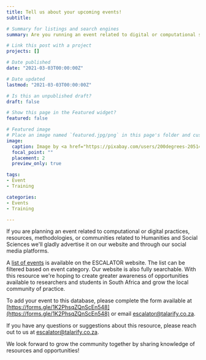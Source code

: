 ```yaml
---
title: Tell us about your upcoming events!
subtitle: 

# Summary for listings and search engines
summary: Are you running an event related to digital or computational skills in Humanities or Social Sciences? We can help you advertise to the community.

# Link this post with a project
projects: []

# Date published
date: "2021-03-03T00:00:00Z"

# Date updated
lastmod: "2021-03-03T00:00:00Z"

# Is this an unpublished draft?
draft: false

# Show this page in the Featured widget?
featured: false

# Featured image
# Place an image named `featured.jpg/png` in this page's folder and customize its options here.
image:
  caption: Image by <a href="https://pixabay.com/users/200degrees-2051452/?utm_source=link-attribution&amp;utm_medium=referral&amp;utm_campaign=image&amp;utm_content=1763587">200 Degrees</a> from <a href="https://pixabay.com/?utm_source=link-attribution&amp;utm_medium=referral&amp;utm_campaign=image&amp;utm_content=1763587">Pixabay</a>
  focal_point: ""
  placement: 2
  preview_only: true

tags:
- Event
- Training

categories:
- Events
- Training

---
```


If you are planning an event related to computational or digital practices, resources, methodologies, or communities related to Humanities and Social Sciences we'll gladly advertise it on our website and through our social media platforms.

A [list of events](../../activities) is available on the ESCALATOR website. The list can be filtered based on event category. Our website is also fully searchable. With this resource we're hoping to create greater awareness of opportunities available to researchers and students in South Africa and grow the local community of practice.

To add your event to this database, please complete the form available at [https://forms.gle/1K2PhsqZQnScEn548](https://forms.gle/1K2PhsqZQnScEn548) or email [escalator@talarify.co.za](mailto:escalator@talarify.co.za).

If you have any questions or suggestions about this resource, please reach out to us at [escalator@talarify.co.za](mailto:escalator@talarify.co.za).

We look forward to grow the community together by sharing knowledge of resources and opportunities!